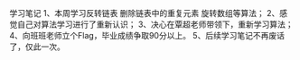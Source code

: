 学习笔记
1、本周学习反转链表 删除链表中的重复元素 旋转数组等算法；
2、感觉自己对算法学习进行了重新认识；
3、决心在覃超老师带领下，重新学习算法；
4、向班班老师立个Flag，毕业成绩争取90分以上。
5、后续学习笔记不再废话了，仅此一次。